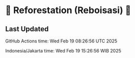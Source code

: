 
# 🌳 Reforestation (Reboisasi) 🌲

## Last Updated

GitHub Actions time: Wed Feb 19 08:26:56 UTC 2025

Indonesia/Jakarta time: Wed Feb 19 15:26:56 WIB 2025
